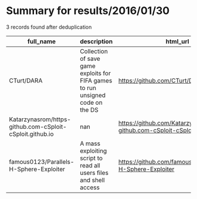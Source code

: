 
# Summary for results/2016/01/30
    
3 records found after deduplication

| full_name | description | html_url | matched_list | matched_count | pushed_at | size | stargazers_count | language | forks_count |
|----------------------------------------------------------|--------------------------------------------------------------------------------|-----------------------------------------------------------------------------|----------------|-----------------|---------------------------|--------|--------------------|------------|---------------|
| CTurt/DARA | Collection of save game exploits for FIFA games to run unsigned code on the DS | https://github.com/CTurt/DARA | ['exploit'] | 1 | 2016-01-30 13:11:52+00:00 | 49 | 8 | C | 3 |
| Katarzynasrom/https-github.com-cSploit-cSploit.github.io | nan | https://github.com/Katarzynasrom/https-github.com-cSploit-cSploit.github.io | ['sploit'] | 1 | 2016-01-30 11:04:12+00:00 | 8 | 0 | nan | 0 |
| famous0123/Parallels-H-Sphere-Exploiter | A mass exploiting script to read all users files and shell access | https://github.com/famous0123/Parallels-H-Sphere-Exploiter | ['exploit'] | 1 | 2016-01-30 21:42:26+00:00 | 34 | 9 | PHP | 5 |
